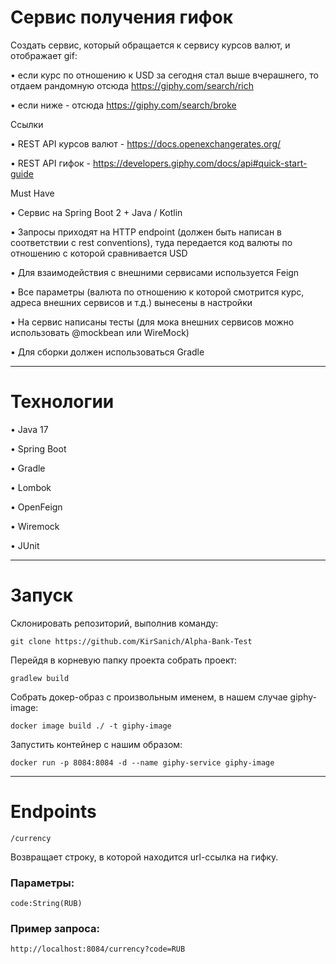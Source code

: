 # Сервис получения гифок

Создать сервис, который обращается к сервису курсов валют, и отображает gif:

• если курс по отношению к USD за сегодня стал выше вчерашнего, то отдаем рандомную отсюда https://giphy.com/search/rich

• если ниже - отсюда https://giphy.com/search/broke


Ссылки

• REST API курсов валют - https://docs.openexchangerates.org/

• REST API гифок - https://developers.giphy.com/docs/api#quick-start-guide



Must Have

• Сервис на Spring Boot 2 + Java / Kotlin

• Запросы приходят на HTTP endpoint (должен быть написан в соответствии с rest conventions), туда передается код валюты по отношению с которой сравнивается USD

• Для взаимодействия с внешними сервисами используется Feign

• Все параметры (валюта по отношению к которой смотрится курс, адреса внешних сервисов и т.д.) вынесены в настройки

• На сервис написаны тесты (для мока внешних сервисов можно использовать @mockbean или WireMock)

• Для сборки должен использоваться Gradle

____

# Технологии

• Java 17

• Spring Boot

• Gradle

• Lombok

• OpenFeign

• Wiremock

• JUnit

____

# Запуск

Склонировать репозиторий, выполнив команду:

`git clone https://github.com/KirSanich/Alpha-Bank-Test`

Перейдя в корневую папку проекта собрать проект:

`gradlew build`

Собрать докер-образ с произвольным именем, в нашем случае giphy-image:

`docker image build ./ -t giphy-image `

Запустить контейнер с нашим образом:

`docker run -p 8084:8084 -d --name giphy-service giphy-image`

____

# Endpoints
 ` /currency `
 
Возвращает строку, в которой находится url-ссылка на гифку.

### Параметры:

`code:String(RUB)`

### Пример запроса:

`http://localhost:8084/currency?code=RUB`





